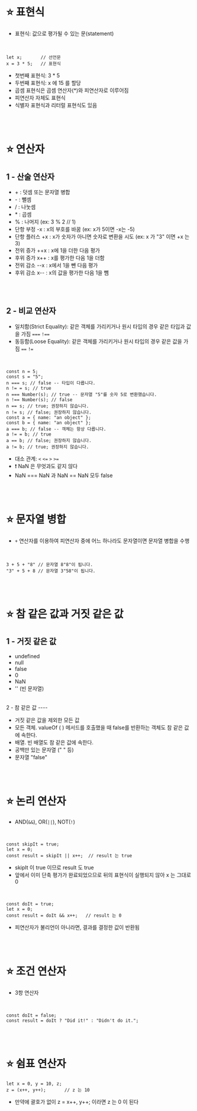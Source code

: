 ⭐ 표현식
============

-  표현식: 값으로 평가될 수 있는 문(statement)
</br>

    let x;       // 선언문
    x = 3 * 5;   // 표현식

- 첫번째 표현식: 3 * 5
- 두번째 표현식: x 에 15 를 할당
- 곱셈 표현식은 곱셈 연산자(\*)와 피연산자로 이루어짐
- 피연산자 자체도 표현식
- 식별자 표현식과 리터럴 표현식도 있음

</br>
</br>

⭐ 연산자
============

1 - 산술 연산자
----

- \+ : 덧셈 또는 문자열 병합
- \- : 뺄셈
- / : 나눗셈
- \* : 곱셈
- % : 나머지 (ex: 3 % 2 // 1)
- 단항 부정 -x : x의 부호를 바꿈 (ex: x가 5이면 -x는 -5)
- 단항 플러스 +x : x가 숫자가 아니면 숫자로 변환을 시도 (ex: x 가 "3" 이면 +x 는 3)
- 전위 증가 ++x : x에 1을 더한 다음 평가
- 후위 증가 x++ : x를 평가한 다음 1을 더함
- 전위 감소 --x : x에서 1을 뺀 다음 평가
- 후위 감소 x-- : x의 값을 평가한 다음 1을 뺌

</br>
</br>

2 - 비교 연산자
----

- 일치함(Strict Equality): 같은 객체를 가리키거나 원시 타입의 경우 같은 타입과 값을 가짐 `===` `!==`
- 동등함(Loose Equality): 같은 객체를 가리키거나 원시 타입의 경우 같은 값을 가짐 `==` `!=`

</br>
    
    const n = 5;
    const s = "5";
    n === s; // false -- 타입이 다릅니다.
    n != = s; // true
    n === Number(s); // true -- 문자열 "5"를 숫자 5로 변환했습니다.
    n !== Number(s); // false
    n == s; // true; 권장하지 않습니다.
    n != s; // false; 권장하지 않습니다.
    const a = { name: "an object" };
    const b = { name: "an object" };
    a === b; // false -- 객체는 항상 다릅니다.
    a != = b; // true
    a == b; // false; 권장하지 않습니다.
    a != b; // true; 권장하지 않습니다.
- 대소 관계: `<` `<=` `>` `>=`
- ❗ NaN 은 무엇과도 같지 않다
- NaN === NaN 과 NaN == NaN 모두 false

</br>
</br>

⭐ 문자열 병합
============

- `+` 연산자를 이용하여 피연산자 중에 어느 하나라도 문자열이면 문자열 병합을 수행
</br>

    3 + 5 + "8" // 문자열 8"8"이 됩니다.
    "3" + 5 + 8 // 문자열 3"58"이 됩니다.

</br>
</br>

⭐ 참 같은 값과 거짓 같은 값
============

1 - 거짓 같은 값
----

- undefined
- null
- false
- 0
- NaN
- '' (빈 문자열)

</br>
2 - 참 같은 값
----

- 거짓 같은 값을 제외한 모든 값
- 모든 객체. valueOf ( ) 메서드를 호출했을 때 false를 반환하는 객체도 참 같은 값에 속한다.
- 배열. 빈 배열도 참 같은 값에 속한다.
- 공백만 있는 문자열 (" " 등)
- 문자열 "false"

</br>
</br>

⭐ 논리 연산자
============

-  AND(`&&`), OR(`||`), NOT(`!`)
</br>

    const skipIt = true;
    let x = 0;
    const result = skipIt || x++;  // result 는 true

- skipIt 이 true 이므로 result 도 true
- 앞에서 이미 단축 평가가 완료되었으므로 뒤의 표현식이 실행되지 않아 x 는 그대로 0
</br>

    const doIt = true;
    let x = 0;
    const result = doIt && x++;   // result 는 0
    
- 피연산자가 불리언이 아니라면, 결과를 결정한 값이 반환됨

</br>
</br>

⭐ 조건 연산자
============

- 3항 연산자
</br>

    const doIt = false;
    const result = doIt ? "Did it!" : "Didn't do it.";

</br>
</br>

⭐ 쉼표 연산자
============

    let x = 0, y = 10, z;
    z = (x++, y++);       // z 는 10

- 만약에 괄호가 없이 z = x++, y++; 이라면 z 는 0 이 된다
</br>
</br>

